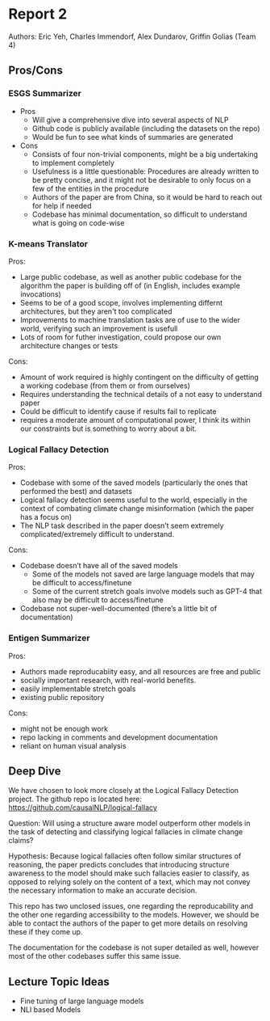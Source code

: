 # Report 2

Authors: Eric Yeh, Charles Immendorf, Alex Dundarov, Griffin Golias (Team 4)

## Pros/Cons

### ESGS Summarizer
- Pros
  - Will give a comprehensive dive into several aspects of NLP
  - Github code is publicly available (including the datasets on the repo)
  - Would be fun to see what kinds of summaries are generated
- Cons
  - Consists of four non-trivial components, might be a big undertaking to implement completely
  - Usefulness is a little questionable: Procedures are already written to be pretty concise, and it might not be desirable to only focus on a few of the entities in the procedure
  - Authors of the paper are from China, so it would be hard to reach out for help if needed
  - Codebase has minimal documentation, so difficult to understand what is going on code-wise

### K-means Translator
Pros:
- Large public codebase, as well as another public codebase for the algorithm the paper is building off of (in English, includes example invocations)
- Seems to be of a good scope, involves implementing differnt architectures, but they aren't too complicated
- Improvements to machine translation tasks are of use to the wider world, verifying such an improvement is usefull
- Lots of room for futher investigation, could propose our own architecture changes or tests

Cons:
- Amount of work required is highly contingent on the difficulty of getting a working codebase (from them or from ourselves)
- Requires understanding the technical details of a not easy to understand paper
- Could be difficult to identify cause if results fail to replicate
- requires a moderate amount of computational power, I think its within our constraints but is something to worry about a bit. 

### Logical Fallacy Detection
Pros:
- Codebase with some of the saved models (particularly the ones that performed the best) and datasets
- Logical fallacy detection seems useful to the world, especially in the context of combating climate change misinformation (which the paper has a focus on)
- The NLP task described in the paper doesn’t seem extremely complicated/extremely difficult to understand.

Cons:
- Codebase doesn’t have all of the saved models
  - Some of the models not saved are large language models that may be difficult to access/finetune
  - Some of the current stretch goals involve models such as GPT-4 that also may be difficult to access/finetune
-	Codebase not super-well-documented (there’s a little bit of documentation)

### Entigen Summarizer
Pros: 
- Authors made reproducabiity easy, and all resources are free and public
- socially important research, with real-world benefits. 
- easily implementable stretch goals
- existing public repository

Cons:
- might not be enough work
- repo lacking in comments and development documentation
- reliant on human visual analysis

## Deep Dive
We have chosen to look more closely at the Logical Fallacy Detection project. The github repo is located here: https://github.com/causalNLP/logical-fallacy

Question: Will using a structure aware model outperform other models in the task of detecting and classifying logical fallacies in climate change claims?

Hypothesis: Because logical fallacies often follow similar structures of reasoning, the paper predicts concludes that introducing structure awareness to the model should make such fallacies easier to classify, as opposed to relying solely on the content of a text, which may not convey the necessary information to make an accurate decision.

This repo has two unclosed issues, one regarding the reproducability and the other one regarding accessibility to the models. However, we should be able to contact the authors of the paper to get more details on resolving these if they come up.

The documentation for the codebase is not super detailed as well, however most of the other codebases suffer this same issue.

## Lecture Topic Ideas
- Fine tuning of large language models
- NLI based Models

